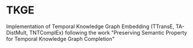 # TKGE
Implementation of Temporal Knowledge Graph Embedding (TTransE, TA-DistMult, TNTComplEx) following the work "Preserving Semantic Property for Temporal Knowledge Graph Completion"
